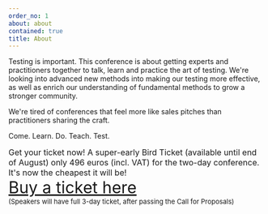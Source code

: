 ```yaml
---
order_no: 1
about: about
contained: true
title: About
---
```


Testing is important.
This conference is about getting experts and practitioners together to talk, learn and practice the art of testing. We're looking into advanced new methods into making our testing more effective, as well as enrich our understanding of fundamental methods to grow a stronger community.

We're tired of conferences that feel more like sales pitches than practitioners sharing the craft.

Come. Learn. Do. Teach. Test.

<div style="font-size:medium">
Get your ticket now! A super-early Bird Ticket (available until end of August) only 496 euros (incl. VAT) for the two-day conference. It's now the cheapest it will be! 
</div>

<div style="font-size:xx-large">
<a href="https://holvi.com/shop/ETC2017/">Buy a ticket here</a>
</div>
<div style="font-size:small">(Speakers will have full 3-day ticket, after passing the Call for Proposals)</div>
